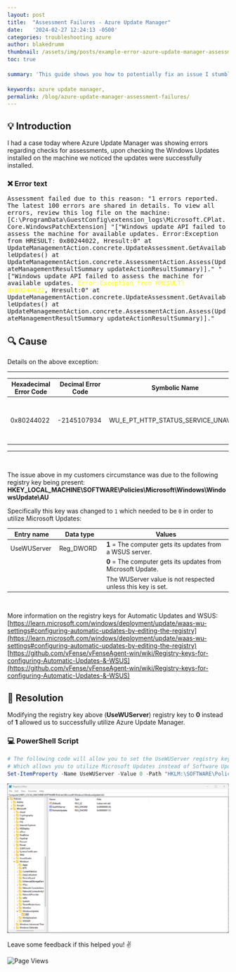 ```yaml
---
layout: post
title:  "Assessment Failures - Azure Update Manager"
date:   '2024-02-27 12:24:13 -0500'
categories: troubleshooting azure
author: blakedrumm
thumbnail: /assets/img/posts/example-error-azure-update-manager-assessment.png
toc: true

summary: 'This guide shows you how to potentially fix an issue I stumbled on today with Azure Update Manager and assessments on machines connected.'

keywords: azure update manager, 
permalink: /blog/azure-update-manager-assessment-failures/
---
```

 
## :bulb: Introduction
I had a case today where Azure Update Manager was showing errors regarding checks for assessments, upon checking the Windows Updates installed on the machine we noticed the updates were successfully installed.

### :x: Error text
<pre class="p-2 bg-secondary rounded" style="white-space: pre-wrap;">
Assessment failed due to this reason: "1 errors reported. The latest 100 errors are shared in details. To view all errors, review this log file on the machine:[C:\ProgramData\GuestConfig\extension_logs\Microsoft.CPlat.Core.WindowsPatchExtension] "["Windows update API failed to assess the machine for available updates. Error:Exception from HRESULT: 0x80244022, Hresult:0" at UpdateManagementAction.concrete.UpdateAssessment.GetAvailableUpdates() at UpdateManagementAction.concrete.AssessmentAction.Assess(UpdateManagementResultSummary updateActionResultSummary)]." "["Windows update API failed to assess the machine for available updates. <span style="color:yellow">Error:Exception from HRESULT: 0x80244022</span>, Hresult:0" at UpdateManagementAction.concrete.UpdateAssessment.GetAvailableUpdates() at UpdateManagementAction.concrete.AssessmentAction.Assess(UpdateManagementResultSummary updateActionResultSummary)]."
</pre>

## :mag: Cause
Details on the above exception:
<div class="w-100 overflow-auto" markdown="1">

---

| Hexadecimal Error Code | Decimal Error Code | Symbolic Name | Error Description                                   | Header   |
|------------------|------------------|---------------|----------------------------------------------------|----------|
| 0x80244022&nbsp;       | -2145107934&nbsp;      | WU_E_PT_HTTP_STATUS_SERVICE_UNAVAIL&nbsp; | Same as HTTP status 503 - the service is temporarily overloaded.&nbsp; | wuerror.h&nbsp; |

---

</div>
&nbsp;

The issue above in my customers circumstance was due to the following registry key being present: \
**HKEY_LOCAL_MACHINE\SOFTWARE\Policies\Microsoft\Windows\WindowsUpdate\AU**

Specifically this key was changed to `1` which needed to be `0` in order to utilize Microsoft Updates:

| Entry name | Data type | Values |
|------------|-----------|--------|
|UseWUServer&nbsp; | Reg_DWORD&nbsp;&nbsp; | **1** = The computer gets its updates from a WSUS server. |
|            |           | **0** = The computer gets its updates from Microsoft Update. |
|            |           | The WUServer value is not respected unless this key is set. |

&nbsp;

More information on the registry keys for Automatic Updates and WSUS: \
[https://learn.microsoft.com/windows/deployment/update/waas-wu-settings#configuring-automatic-updates-by-editing-the-registry](https://learn.microsoft.com/windows/deployment/update/waas-wu-settings#configuring-automatic-updates-by-editing-the-registry) \
[https://github.com/vFense/vFenseAgent-win/wiki/Registry-keys-for-configuring-Automatic-Updates-&-WSUS](https://github.com/vFense/vFenseAgent-win/wiki/Registry-keys-for-configuring-Automatic-Updates-&-WSUS)

## :wrench: Resolution
Modifying the registry key above (**UseWUServer**) registry key to **0** instead of **1** allowed us to successfully utilize Azure Update Manager.

### :computer: PowerShell Script
```powershell
# The following code will allow you to set the UseWUServer registry key to 0
# Which allows you to utilize Microsoft Updates instead of Software Update Services (WSUS)
Set-ItemProperty -Name UseWUServer -Value 0 -Path "HKLM:\SOFTWARE\Policies\Microsoft\Windows\WindowsUpdate\AU"
```

![Example showing how the registry should look](/assets/img/posts/wsus-registry-key.png)

Leave some feedback if this helped you! :v:

![Page Views](https://counter.blakedrumm.com/count/tag.svg?url=blakedrumm.com/blog/azure-update-manager-assessment-failures/)

<!--
Having trouble with Pages? Check out our [documentation](https://docs.github.com/categories/github-pages-basics/) or [contact support](https://support.github.com/contact) and we’ll help you sort it out.

Tip:
To add auto-size pictures:
![/assets/img/posts/example.jpg](/assets/img/posts/example.jpg){:class="img-fluid"}
-->
